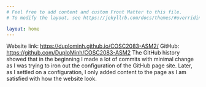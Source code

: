 ```yaml
---
# Feel free to add content and custom Front Matter to this file.
# To modify the layout, see https://jekyllrb.com/docs/themes/#overriding-theme-defaults

layout: home
---
```

Website link: https://duplominh.github.io/COSC2083-ASM2/
GitHub:  https://github.com/DuploMinh/COSC2083-ASM2
The GitHub history showed that in the beginning I made a lot of commits with minimal change as I was trying to iron out the configuration of the GitHub page site. Later, as I settled on a configuration, I only added content to the page as I am satisfied with how the website look.
